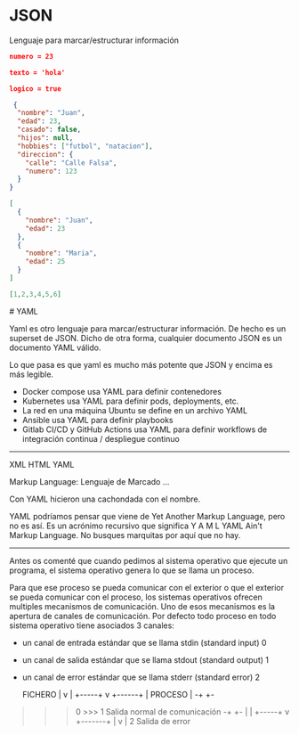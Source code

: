 # JSON

Lenguaje para marcar/estructurar información

```json
numero = 23
```
```json
texto = 'hola'
```
```json
logico = true
```
```json
 {
  "nombre": "Juan",
  "edad": 23,
  "casado": false,
  "hijos": null,
  "hobbies": ["futbol", "natacion"],
  "direccion": {
    "calle": "Calle Falsa",
    "numero": 123
  }
}
```
```json
[
  {
    "nombre": "Juan",
    "edad": 23
  },
  {
    "nombre": "Maria",
    "edad": 25
  }
]
```
```json
[1,2,3,4,5,6]
```

# YAML

Yaml es otro lenguaje para marcar/estructurar información.
De hecho es un superset de JSON.
Dicho de otra forma, cualquier documento JSON es un documento YAML válido.

Lo que pasa es que yaml es mucho más potente que JSON y encima es más legible.

- Docker compose usa YAML para definir contenedores
- Kubernetes usa YAML para definir pods, deployments, etc.
- La red en una máquina Ubuntu se define en un archivo YAML
- Ansible usa YAML para definir playbooks
- Gitlab CI/CD y GitHub Actions usa YAML para definir workflows de integración continua / despliegue continuo

---

 XML
HTML
YAML
  
  Markup Language: Lenguaje de Marcado <tag>...</tag>

Con YAML hicieron una cachondada con el nombre.

YAML podríamos pensar que viene de Yet Another Markup Language, pero no es así.
Es un acrónimo recursivo que significa 
Y    A     M      L
YAML Ain't Markup Language. No busques marquitas por aquí que no hay.

---

Antes os comenté que cuando pedimos al sistema operativo que ejecute un programa, el sistema operativo genera lo que se llama un proceso.

Para que ese proceso se pueda comunicar con el exterior o que el exterior se pueda comunicar con el proceso, los sistemas operativos ofrecen multiples mecanismos de comunicación.
Uno de esos mecanismos es la apertura de canales de comunicación.
Por defecto todo proceso en todo sistema operativo tiene asociados 3 canales:
-  un canal de entrada estándar que se llama stdin (standard input)    0
-  un canal de salida estándar que se llama stdout (standard output)   1
-  un canal de error estándar que se llama stderr (standard error)     2

      FICHERO
        | v |
  +-----+ v +------+
  |    PROCESO     |
 -+                +-
>>> 0              >>> 1 Salida normal de comunicación
 -+                +-
  |                |
  +-----+ v +-------+
        | v |
          2 Salida de error

